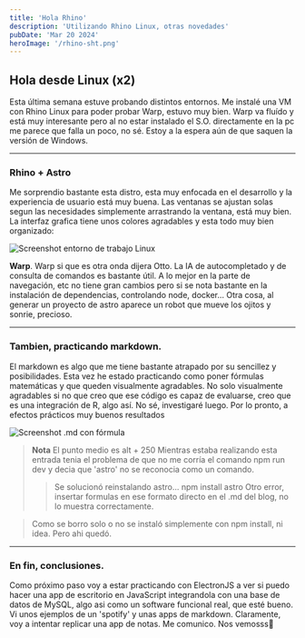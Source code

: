```yaml
---
title: 'Hola Rhino'
description: 'Utilizando Rhino Linux, otras novedades'
pubDate: 'Mar 20 2024'
heroImage: '/rhino-sht.png'
---
```


## Hola desde Linux (x2)

Esta última semana estuve probando distintos entornos. Me instalé una VM con Rhino Linux para poder probar Warp, estuvo muy bien. Warp va fluído y está muy interesante pero al no estar instalado el S.O. directamente en la pc me parece que falla un poco, no sé.
Estoy a la espera aún de que saquen la versión de Windows.

---

### Rhino + Astro

Me sorprendio bastante esta distro, esta muy enfocada en el desarrollo y la experiencia de usuario está muy buena. Las ventanas se ajustan solas segun las necesidades simplemente arrastrando la ventana, está muy bien. La interfaz grafica tiene unos colores agradables y esta todo muy bien organizado:

<img src="/rhino-sht.png" alt="Screenshot entorno de trabajo Linux" />

**Warp**.
Warp si que es otra onda dijera Otto. La IA de autocompletado y de consulta de comandos es bastante útil. A lo mejor en la parte de navegación, etc no tiene gran cambios pero si se nota bastante en la instalación de dependencias, controlando node, docker...
Otra cosa, al generar un proyecto de astro aparece un robot que mueve los ojitos y sonrie, precioso.

---

### Tambien, practicando markdown.

El markdown es algo que me tiene bastante atrapado por su sencillez y posibilidades.
Esta vez he estado practicando como poner fórmulas matemáticas y que queden visualmente agradables.
No solo visualmente agradables si no que creo que ese código es capaz de evaluarse, creo que es una integración de R, algo así. No sé, investigaré luego. Por lo pronto, a efectos prácticos muy buenos resultados

<img src="/baskara.png" alt="Screenshot .md con fórmula" />

>**Nota** 
> El punto medio es alt + 250
> Mientras estaba realizando esta entrada tenia el problema de que no me corría el comando npm run dev y decia que 'astro' no se reconocia como un comando.
>> Se solucionó reinstalando astro... npm install astro
> Otro error, insertar formulas en ese formato directo en el .md del blog, no lo muestra correctamente.

>Como se borro solo o no se instaló simplemente con npm install, ni idea. Pero ahi quedó. 

---

### En fin, conclusiones.

Como próximo paso voy a estar practicando con ElectronJS a ver si puedo hacer una app de escritorio en JavaScript integrandola con una base de datos de MySQL, algo asi como un software funcional real, que esté bueno.
Vi unos ejemplos de un 'spotify' y unas apps de markdown.
Claramente, voy a intentar replicar una app de notas. Me comunico.
Nos vemosss👋

